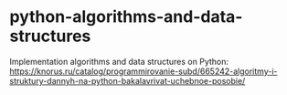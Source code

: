 # python-algorithms-and-data-structures
Implementation algorithms and data structures on Python: https://knorus.ru/catalog/programmirovanie-subd/665242-algoritmy-i-struktury-dannyh-na-python-bakalavrivat-uchebnoe-posobie/

